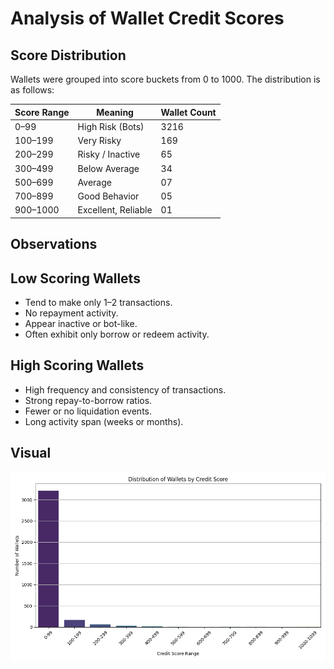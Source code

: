 # Analysis of Wallet Credit Scores

## Score Distribution

Wallets were grouped into score buckets from 0 to 1000. The distribution is as follows:

| Score Range | Meaning              | Wallet Count |
|-------------|----------------------|--------------|
| 0–99        | High Risk (Bots)     | 3216         |
| 100–199     | Very Risky           | 169          |
| 200–299     | Risky / Inactive     | 65           |
| 300–499     | Below Average        | 34           |
| 500–699     | Average              | 07           |
| 700–899     | Good Behavior        | 05           |
| 900–1000    | Excellent, Reliable  | 01           |


## Observations

  ## Low Scoring Wallets
  - Tend to make only 1–2 transactions.
  - No repayment activity.
  - Appear inactive or bot-like.
  - Often exhibit only borrow or redeem activity.

  ## High Scoring Wallets
  - High frequency and consistency of transactions.
  - Strong repay-to-borrow ratios.
  - Fewer or no liquidation events.
  - Long activity span (weeks or months).

## Visual

![Score Distribution](score_distribution.png)
